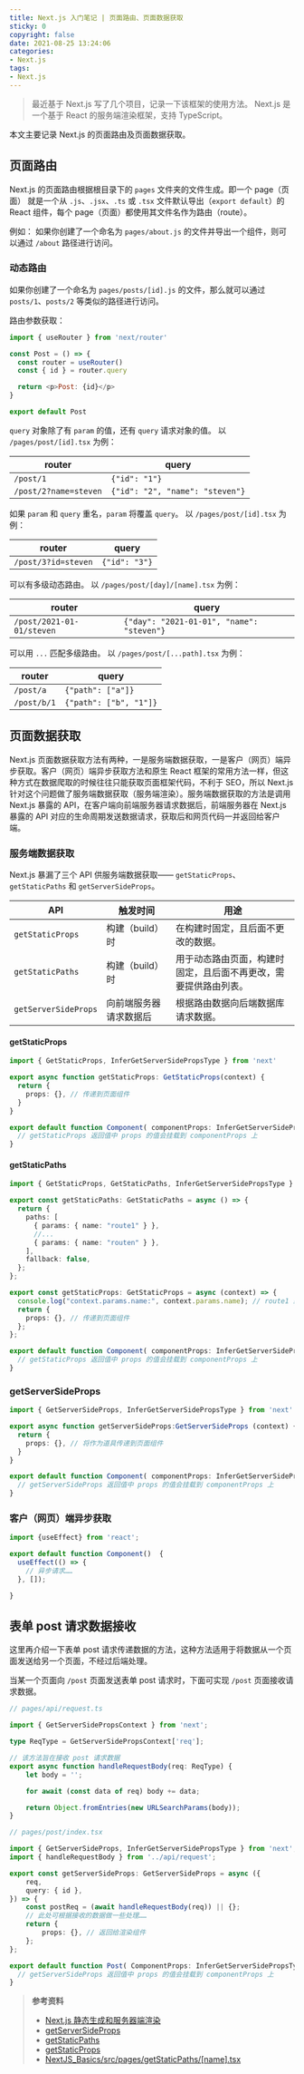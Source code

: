 ```yaml
---
title: Next.js 入门笔记 | 页面路由、页面数据获取
sticky: 0
copyright: false
date: 2021-08-25 13:24:06
categories:
- Next.js
tags:
- Next.js
---
```


> 最近基于 Next.js 写了几个项目，记录一下该框架的使用方法。
> Next.js 是一个基于 React 的服务端渲染框架，支持 TypeScript。

本文主要记录 Next.js 的页面路由及页面数据获取。

<!-- more -->

## 页面路由

Next.js 的页面路由根据根目录下的 `pages` 文件夹的文件生成。即一个 page（页面） 就是一个从 `.js`、`.jsx`、`.ts` 或 `.tsx` 文件默认导出（`export default`）的 React 组件，每个 page（页面）都使用其文件名作为路由（route）。

例如：
如果你创建了一个命名为 `pages/about.js` 的文件并导出一个组件，则可以通过 `/about` 路径进行访问。

### 动态路由

如果你创建了一个命名为 `pages/posts/[id].js` 的文件，那么就可以通过 `posts/1`、`posts/2` 等类似的路径进行访问。

路由参数获取：

```js
import { useRouter } from 'next/router'

const Post = () => {
  const router = useRouter()
  const { id } = router.query

  return <p>Post: {id}</p>
}

export default Post
```

`query` 对象除了有 `param` 的值，还有 `query` 请求对象的值。
以 `/pages/post/[id].tsx` 为例：

| router | query|
|---|---|
| `/post/1` | `{"id": "1"}` |
| `/post/2?name=steven` | `{"id": "2", "name": "steven"}` |


如果 `param` 和 `query` 重名，`param` 将覆盖 `query`。
以 `/pages/post/[id].tsx` 为例：

| router | query|
|---|---|
| `/post/3?id=steven` | `{"id": "3"}` |


可以有多级动态路由。
以 `/pages/post/[day]/[name].tsx` 为例：

| router | query|
|---|---|
| `/post/2021-01-01/steven` | `{"day": "2021-01-01", "name": "steven"}` |


可以用 `...` 匹配多级路由。
以 `/pages/post/[...path].tsx` 为例：

| router | query |
|---|---|
| `/post/a` | `{"path": ["a"]}` |
| `/post/b/1` | `{"path": ["b", "1"]}` |


## 页面数据获取

Next.js 页面数据获取方法有两种，一是服务端数据获取，一是客户（网页）端异步获取。客户（网页）端异步获取方法和原生 React 框架的常用方法一样，但这种方式在数据爬取的时候往往只能获取页面框架代码，不利于 SEO，所以 Next.js 针对这个问题做了服务端数据获取（服务端渲染）。服务端数据获取的方法是调用 Next.js 暴露的 API，在客户端向前端服务器请求数据后，前端服务器在 Next.js 暴露的 API 对应的生命周期发送数据请求，获取后和网页代码一并返回给客户端。

### 服务端数据获取
Next.js 暴漏了三个 API 供服务端数据获取—— `getStaticProps`、
`getStaticPaths` 和 `getServerSideProps`。

| API | 触发时间 | 用途 |
|---|---|---|
| `getStaticProps` | 构建（build）时 | 在构建时固定，且后面不更改的数据。 |
| `getStaticPaths` | 构建（build）时 | 用于动态路由页面，构建时固定，且后面不再更改，需要提供路由列表。 |
| `getServerSideProps` | 向前端服务器请求数据后 | 根据路由数据向后端数据库请求数据。 |

#### getStaticProps

```ts
import { GetStaticProps, InferGetServerSidePropsType } from 'next'

export async function getStaticProps: GetStaticProps(context) {
  return {
    props: {}, // 传递到页面组件
  }
}

export default function Component( componentProps: InferGetServerSidePropsType<typeof getServerSideProps>) {
  // getStaticProps 返回值中 props 的值会挂载到 componentProps 上
}
```

#### getStaticPaths

```ts
import { GetStaticProps, GetStaticPaths, InferGetServerSidePropsType } from "next";

export const getStaticPaths: GetStaticPaths = async () => {
  return {
    paths: [
      { params: { name: "route1" } },
      //...
      { params: { name: "routen" } },
    ],
    fallback: false,
  };
};

export const getStaticProps: GetStaticProps = async (context) => {
  console.log("context.params.name:", context.params.name); // route1 或 route2 ……
  return {
    props: {}, // 传递到页面组件
  };
};

export default function Component( componentProps: InferGetServerSidePropsType<typeof getServerSideProps>) {
  // getStaticProps 返回值中 props 的值会挂载到 componentProps 上
}

```

### getServerSideProps

```ts
import { GetServerSideProps, InferGetServerSidePropsType } from 'next' //TypeScript：使用 GetServerSideProps

export async function getServerSideProps:GetServerSideProps (context) {
  return {
    props: {}, // 将作为道具传递到页面组件
  }
}

export default function Component( componentProps: InferGetServerSidePropsType<typeof getServerSideProps>)  {
  // getServerSideProps 返回值中 props 的值会挂载到 componentProps 上
}

```

### 客户（网页）端异步获取

```ts
import {useEffect} from 'react';

export default function Component()  {
  useEffect(() => {
    // 异步请求……
  }, []);

}
```

## 表单 post 请求数据接收

这里再介绍一下表单 post 请求传递数据的方法，这种方法适用于将数据从一个页面发送给另一个页面，不经过后端处理。

当某一个页面向 `/post` 页面发送表单 post 请求时，下面可实现 `/post` 页面接收请求数据。
```ts
// pages/api/request.ts

import { GetServerSidePropsContext } from 'next';

type ReqType = GetServerSidePropsContext['req'];

// 该方法旨在接收 post 请求数据
export async function handleRequestBody(req: ReqType) {
    let body = '';

    for await (const data of req) body += data;

    return Object.fromEntries(new URLSearchParams(body));
}
```

```ts
// pages/post/index.tsx

import { GetServerSideProps, InferGetServerSidePropsType } from 'next';
import { handleRequestBody } from '../api/request';

export const getServerSideProps: GetServerSideProps = async ({
    req,
    query: { id },
}) => {
    const postReq = (await handleRequestBody(req)) || {};
    // 此处可根据接收的数据做一些处理……
    return {
        props: {}, // 返回给渲染组件
    };
};

export default function Post( ComponentProps: InferGetServerSidePropsType<typeof getServerSideProps>) {
  // getServerSideProps 返回值中 props 的值会挂载到 componentProps 上
}
```


> **参考资料**
> - [Next.js 静态生成和服务器端渲染](https://www.jianshu.com/p/9172f1d560c6)
> - [getServerSideProps](https://nextjs.org/docs/basic-features/data-fetching/get-server-side-props)
> - [getStaticPaths](https://nextjs.org/docs/basic-features/data-fetching/get-static-paths)
> - [getStaticProps](https://nextjs.org/docs/basic-features/data-fetching/get-static-props)
> - [NextJS_Basics/src/pages/getStaticPaths/[name].tsx](https://github.com/maxwilsonpereira/NextJS_Basics/blob/a807090cec703d4a892d88f650b7cc75f52eacfb/src/pages/getStaticPaths/%5Bname%5D.tsx#L37)
